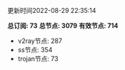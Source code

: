 更新时间2022-08-29 22:35:14

**总订阅: 73**
**总节点: 3079**
**有效节点: 714**
- v2ray节点: 287
- ss节点: 354
- trojan节点: 73
